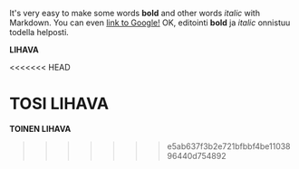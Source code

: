 It's very easy to make some words **bold** and other words *italic* with Markdown. You can even [link to Google!](http://google.com)
OK, editointi **bold** ja *italic* onnistuu todella helposti.


**LIHAVA**

<<<<<<< HEAD

**TOSI LIHAVA**
=======
**TOINEN LIHAVA**
>>>>>>> e5ab637f3b2e721bfbbf4be1103896440d754892
